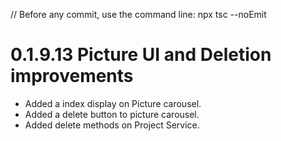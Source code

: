 // Before any commit, use the command line: npx tsc --noEmit

# 0.1.9.13 Picture UI and Deletion improvements

- Added a index display on Picture carousel.
- Added a delete button to picture carousel.
- Added delete methods on Project Service.